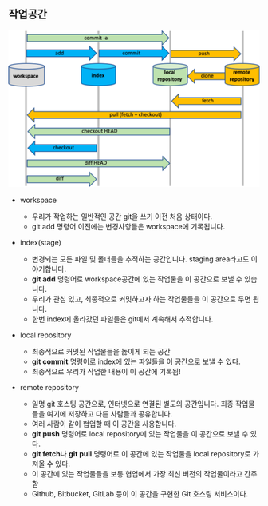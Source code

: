 ## 작업공간

![gitworkspace](./pictures/gitworkspace.png)

- workspace

  - 우리가 작업하는 일반적인 공간 git을 쓰기 이전 처음 상태이다.
  - git add 명령어 이전에는 변경사항들은 workspace에 기록됩니다.

- index(stage)

  - 변경되는 모든 파일 및 폴더들을 추적하는 공간입니다. staging area라고도 이야기합니다.
  - **git add** 명령어로 workspace공간에 있는 작업물을 이 공간으로 보낼 수 있습니다.
  - 우리가 관심 있고, 최종적으로 커밋하고자 하는 작업물들을 이 공간으로 두면 됩니다.
  - 한번 index에 올라갔던 파일들은 git에서 계속해서 추적합니다.

- local repository

  - 최종적으로 커밋된 작업물들을 놇이게 되는 공간
  - **git commit** 명령어로 index에 있는 파일들을 이 공간으로 보낼 수 있다.
  - 최종적으로 우리가 작업한 내용이 이 공간에 기록됨!

- remote repository
  - 일명 git 호스팅 공간으로, 인터넷으로 연결된 별도의 공간입니다. 최종 작업물들을 여기에 저장하고 다른 사람들과 공유합니다.
  - 여러 사람이 같이 협업할 때 이 공간을 사용합니다.
  - **git push** 명령어로 local repository에 있는 작업물을 이 공간으로 보낼 수 있다.
  - **git fetch**나 **git pull** 명령어로 이 공간에 있는 작업물을 local repository로 가져올 수 있다.
  - 이 공간에 있는 작업물들을 보통 협업에서 가장 최신 버전의 작업물이라고 간주함
  - Github, Bitbucket, GitLab 등이 이 공간을 구현한 Git 호스팅 서비스이다.
